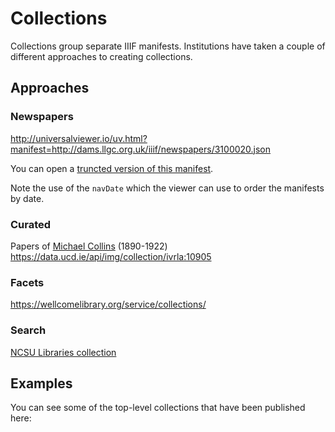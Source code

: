 # Collections

Collections group separate IIIF manifests. Institutions have taken a couple of different approaches to creating collections.

<!-- #backlog:550 comment on permanence of collections? -->

## Approaches

### Newspapers

http://universalviewer.io/uv.html?manifest=http://dams.llgc.org.uk/iiif/newspapers/3100020.json

You can open a <a href="../manifests/collection-newspapers-truncated.json" target="_blank">truncted version of this manifest</a>.

Note the use of the `navDate` which the viewer can use to order the manifests by date.

<!-- #backlog:60 add something more about navDate -->

### Curated

Papers of [Michael Collins][collins] (1890-1922)
https://data.ucd.ie/api/img/collection/ivrla:10905

### Facets

https://wellcomelibrary.org/service/collections/

### Search

[NCSU Libraries collection][ncsu]

## Examples

You can see some of the top-level collections that have been published here:
- [JSON file containing some of the IIIF Universe](https://github.com/ryanfb/iiif-universe/blob/gh-pages/iiif-universe.json)
- [spreadsheet collecting collections](https://docs.google.com/spreadsheets/d/1apQKFkfBV89BvycaBPN6v-LjeaKaVVMaMUsY6L4KRJo/edit)

<!-- #backlog:160 consider how to talk about how UV handles paged collections http://universalviewer.io/uv.html?manifest=https://d.lib.ncsu.edu/collections/catalog/manifest/page?f%5Bispartof_facet%5D%5B%5D=Nubian+Message&page=1&per_page=20 -->

[collins]: https://en.wikipedia.org/wiki/Michael_Collins_(Irish_leader)
[ncsu]: https://d.lib.ncsu.edu/collections/catalog/manifest?f%5Bispartof_facet%5D%5B%5D=Nubian+Message&page=1&per_page=20
